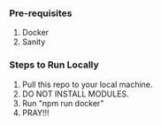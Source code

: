 ### Pre-requisites
1. Docker
2. Sanity

### Steps to Run Locally
1. Pull this repo to your local machine.
2. DO NOT INSTALL MODULES.
3. Run "npm run docker"
4. PRAY!!!
